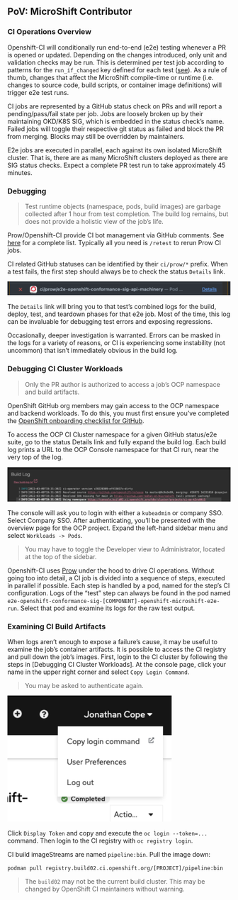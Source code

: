 ## PoV: MicroShift Contributor
### CI Operations Overview
Openshift-CI will conditionally run end-to-end (e2e) testing whenever a PR is opened or updated.  Depending on the changes introduced, only unit and validation checks may be run. This is determined per test job according to patterns for the `run_if_changed` key defined for each test ([see](https://GitHub.com/openshift/release/blob/9c9a3e99c5985eec57464ea137e8db2534df5f1f/ci-operator/config/redhat-et/microshift/redhat-et-microshift-main.yaml#L114)).  As a rule of thumb, changes that affect the MicroShift compile-time or runtime (i.e. changes to source code, build scripts, or container image definitions) will trigger e2e test runs.

CI jobs are represented by a GitHub status check on PRs and will report a pending/pass/fail state per job.  Jobs are loosely broken up by their maintaining OKD/K8S SIG, which is embedded in the status check’s name.  Failed jobs will toggle their respective git status as failed and block the PR from merging.  Blocks may still be overridden by maintainers.

E2e jobs are executed in parallel, each against its own isolated MicroShift cluster.  That is, there are as many MicroShift clusters deployed as there are SIG status checks.  Expect a complete PR test run to take approximately 45 minutes.

### Debugging
> Test runtime objects (namespace, pods, build images) are garbage collected after 1 hour from test completion.  The build log remains, but does not provide a holistic view of the job’s life.

Prow/Openshift-CI provide CI bot management via GitHub comments. See [here](https://github.com/kubernetes/test-infra/blob/c341b223083a7e5766be99620eba58cc3c8142f1/prow/jobs.md#triggering-jobs-with-comments) for a complete list. Typically all you need is `/retest` to rerun Prow CI jobs.  

CI related GitHub statuses can be identified by their `ci/prow/*` prefix.  When a test fails, the first step should always be to check the status `Details` link.

![Details](./images/openshift_ci_details.png)

The `Details` link will bring you to that test’s combined logs for the build, deploy, test, and teardown phases for that e2e job.  Most of the time, this log can be invaluable for debugging test errors and exposing regressions. 

Occasionally, deeper investigation is warranted.  Errors can be masked in the logs for a variety of reasons, or CI is experiencing some instability (not uncommon) that isn’t immediately obvious in the build log.  

### Debugging CI Cluster Workloads
> Only the PR author is authorized to access a job’s OCP namespace and build artifacts.

OpenShift GitHub org members may gain access to the OCP namespace and backend workloads.  To do this, you must first ensure you’ve completed the [OpenShift onboarding checklist for GitHub](https://source.redhat.com/groups/public/atomicopenshift/atomicopenshift_wiki/openshift_onboarding_checklist_for_github).

To access the OCP CI Cluster namespace for a given GitHub status/e2e suite, go to the status Details link and fully expand the build log.  Each build log prints a URL to the OCP Console namespace for that CI run, near the very top of the log.

![Build Log](./images/openshift_ci_buildlog.png)

The console will ask you to login with either a `kubeadmin` or company SSO. Select Company SSO. After authenticating, you’ll be presented with the overview page for the OCP project.  Expand the left-hand sidebar menu and select `Workloads -> Pods`.  
> You may have to toggle the Developer view to Administrator, located at the top of the sidebar.   

Openshift-CI uses [Prow](https://github.com/kubernetes/test-infra/tree/master/prow#) under the hood to drive CI operations.  Without going too into detail, a CI job is divided into a sequence of steps, executed in parallel if possible.  Each step is handled by a pod, named for the step’s CI configuration.  Logs of the “test” step can always be found in the pod named `e2e-openshift-conformance-sig-[COMPONENT]-openshift-microshift-e2e-run`. Select that pod and examine its logs for the raw test output.

### Examining CI Build Artifacts
When logs aren’t enough to expose a failure’s cause, it may be useful to examine the job’s container artifacts. It is possible to access the CI registry and pull down the job’s images. First, login to the CI cluster by following the steps in [Debugging CI Cluster Workloads].  At the console page, click your name in the upper right corner and select `Copy Login Command`. 
>You may be asked to authenticate again.

![Copy login command](./images/openshift_ci_copylogin.png)

Click `Display Token` and copy and execute the `oc login --token=...` command. Then login to the CI registry with `oc registry login`.

CI build imageStreams are named `pipeline:bin`. Pull the image down:
```
podman pull registry.build02.ci.openshift.org/[PROJECT]/pipeline:bin
```

> The `build02` may not be the current build cluster. This may be changed by OpenShift CI maintainers without warning. 
